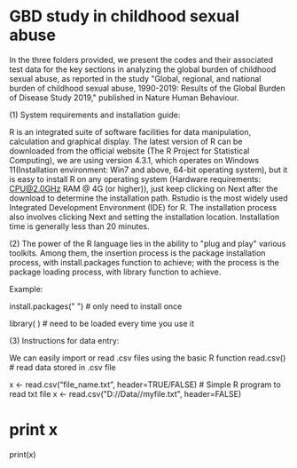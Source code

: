 # GBD study in childhood sexual abuse 

In the three folders provided, we present the codes and their associated test data for the key sections in analyzing the global burden of childhood sexual abuse, as reported in the study "Global, regional, and national burden of childhood sexual abuse, 1990-2019: Results of the Global Burden of Disease Study 2019," published in Nature Human Behaviour.

(1) System requirements and installation guide:

R is an integrated suite of software facilities for data manipulation, calculation and graphical display. The latest version of R can be downloaded from the official website (The R Project for Statistical Computing), we are using version 4.3.1, which operates on Windows 11(Installation environment: Win7 and above, 64-bit operating system), but it is easy to install R on any operating system (Hardware requirements: CPU@2.0GHz RAM @ 4G (or higher)), just keep clicking on Next after the download to determine the installation path. Rstudio is the most widely used Integrated Development Environment (IDE) for R. The installation process also involves clicking Next and setting the installation location. Installation time is generally less than 20 minutes.

(2) The power of the R language lies in the ability to "plug and play" various toolkits. Among them, the insertion process is the package installation process, with install.packages function to achieve; with the process is the package loading process, with library function to achieve. 

Example:

install.packages(" ")  # only need to install once

library(  )  # need to be loaded every time you use it

(3) Instructions for data entry:

We can easily import or read .csv files using the basic R function read.csv() # read data stored in .csv file

x <- read.csv(“file_name.txt”, header=TRUE/FALSE) # Simple R program to read txt file
x <- read.csv("D://Data//myfile.txt", header=FALSE)
 
# print x
print(x)
